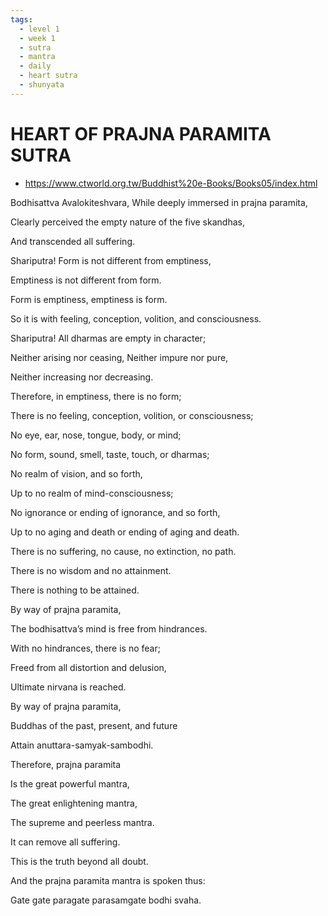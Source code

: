 ```yaml
---
tags:
  - level 1 
  - week 1 
  - sutra
  - mantra 
  - daily
  - heart sutra
  - shunyata 
---
```

# HEART OF PRAJNA PARAMITA SUTRA

- <https://www.ctworld.org.tw/Buddhist%20e-Books/Books05/index.html>

Bodhisattva Avalokiteshvara, While deeply immersed in prajna paramita,

Clearly perceived the empty nature of the five skandhas,

And transcended all suffering.

Shariputra! Form is not different from emptiness,

Emptiness is not different from form.

Form is emptiness, emptiness is form.

So it is with feeling, conception, volition, and consciousness.

Shariputra! All dharmas are empty in character;

Neither arising nor ceasing, Neither impure nor pure,

Neither increasing nor decreasing.

Therefore, in emptiness, there is no form;

There is no feeling, conception, volition, or consciousness;

No eye, ear, nose, tongue, body, or mind;

No form, sound, smell, taste, touch, or dharmas;

No realm of vision, and so forth,

Up to no realm of mind-consciousness;

No ignorance or ending of ignorance, and so forth,

Up to no aging and death or ending of aging and death.

There is no suffering, no cause, no extinction, no path.

There is no wisdom and no attainment.

There is nothing to be attained.

By way of prajna paramita,

The bodhisattva’s mind is free from hindrances.

With no hindrances, there is no fear;

Freed from all distortion and delusion,

Ultimate nirvana is reached.

By way of prajna paramita,

Buddhas of the past, present, and future

Attain anuttara-samyak-sambodhi.

Therefore, prajna paramita

Is the great powerful mantra,

The great enlightening mantra,

The supreme and peerless mantra.

It can remove all suffering.

This is the truth beyond all doubt.

And the prajna paramita mantra is spoken thus:

Gate gate paragate parasamgate bodhi svaha.
